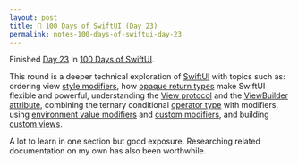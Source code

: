 ```yaml
---
layout: post
title: 📔 100 Days of SwiftUI (Day 23)
permalink: notes-100-days-of-swiftui-day-23
---
```


Finished [Day 23](https://www.hackingwithswift.com/100/swiftui/23) in [100 Days of SwiftUI](https://www.hackingwithswift.com/100/swiftui).

This round is a deeper technical exploration of [SwiftUI](https://developer.apple.com/documentation/swiftui) with topics such as: ordering view [style modifiers](https://developer.apple.com/documentation/swiftui/view-style-modifiers), how [opaque return types](https://docs.swift.org/swift-book/documentation/the-swift-programming-language/opaquetypes/#Returning-an-Opaque-Type) make SwiftUI flexible and powerful, understanding the [View protocol](https://developer.apple.com/documentation/swiftui/view) and the [ViewBuilder attribute](https://developer.apple.com/documentation/swiftui/viewbuilder), combining the ternary conditional [operator type](https://developer.apple.com/documentation/swift/operator-declarations) with modifiers, using [environment value modifiers](https://developer.apple.com/documentation/swiftui/environment-values) and [custom modifiers](https://developer.apple.com/documentation/swiftui/viewmodifier), and building [custom views](https://developer.apple.com/documentation/swiftui/declaring-a-custom-view).

A lot to learn in one section but good exposure. Researching related documentation on my own has also been worthwhile.
